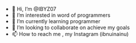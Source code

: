- 👋 Hi, I’m @IBYZ07
- 👀 I’m interested in word of programmers
- 🌱 I’m currently learning programmer
- 💞️ I’m looking to collaborate on achieve my goals
- 📫 How to reach me , my Instagram (ibnuinainu)

<!---
IBYZ07/IBYZ07 is a ✨ special ✨ repository because its `README.md` (this file) appears on your GitHub profile.
You can click the Preview link to take a look at your changes.
--->
